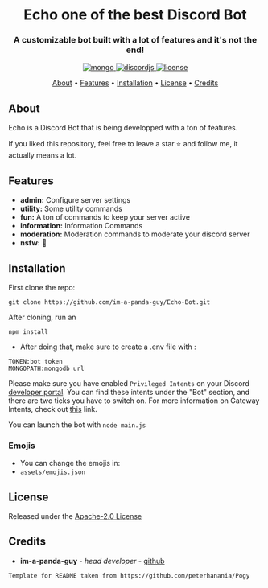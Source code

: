 <h1 align="center">
  Echo one of the best Discord Bot
  <br>
</h1>

<h3 align=center>A customizable bot built with a lot of features and it's not the end!</h3>

<div align="center">

 <a href="https://github.com/mongodb/mongo">
    <img src="https://img.shields.io/badge/MongoDB-%234ea94b.svg?&amp;style=for-the-badge&amp;logo=mongodb&amp;logoColor=white" alt="mongo" />
  </a>
  
  <a href="https://github.com/discordjs">
    <img src="https://img.shields.io/badge/discord.js-v12.5.3-blue.svg?logo=npm" alt="discordjs" />
  </a>

  <a href="https://github.com/im-a-panda-guy/EchoBot/blob/master/LICENSE">
    <img src="https://img.shields.io/badge/license-Apache%202-blue" alt="license" />
  </a>
 </div>

<p align="center">
  <a href="#about">About</a>
  •
  <a href="#features">Features</a>
  •
  <a href="#installation">Installation</a>
  •
  <a href="#license">License</a>
  •
  <a href="#credits">Credits</a>
</p>

## About

Echo is a Discord Bot that is being developped with a ton of features.

If you liked this repository, feel free to leave a star ⭐ and follow me, it actually means a lot.

## Features

- **admin:** Configure server settings
- **utility:** Some utility commands
- **fun:** A ton of commands to keep your server active
- **information:** Information Commands
- **moderation:** Moderation commands to moderate your discord server
- **nsfw:** 👀

## Installation

First clone the repo:

```
git clone https://github.com/im-a-panda-guy/Echo-Bot.git
```

After cloning, run an

```
npm install
```

- After doing that, make sure to create a .env file with :

```
TOKEN:bot token
MONGOPATH:mongodb url
```

Please make sure you have enabled `Privileged Intents` on your Discord [developer portal](https://discordapp.com/developers/applications/). You can find these intents under the "Bot" section, and there are two ticks you have to switch on. For more information on Gateway Intents, check out [this](https://discordjs.guide/popular-topics/intents.html#the-intents-bit-field-wrapper) link.

You can launch the bot with `node main.js`

### Emojis

- You can change the emojis in: <br>
- `assets/emojis.json` <br>

## License

Released under the [Apache-2.0 License](http://www.apache.org/licenses/LICENSE-2.0)

## Credits

- **im-a-panda-guy** - _head developer_ - [github](https://github.com/im-a-panda-guy)

`Template for README taken from https://github.com/peterhanania/Pogy`
